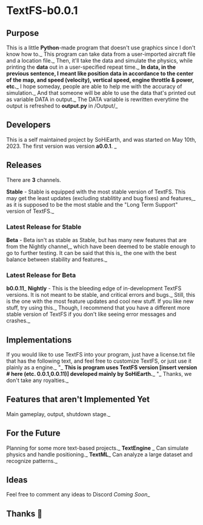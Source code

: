 # TextFS-b0.0.1
## Purpose
This is a little **Python**-made program that doesn't use graphics since I don't know how to._
This program can take data from a user-imported aircraft file and a location file._
Then, it'll take the data and simulate the physics, while printing the **data** out in a user-specified repeat time._
**In data, in the previous sentence, I meant like position data in accordance to the center of the map, and speed (velocity), vertical speed, engine throttle & power, etc.**_
I hope someday, people are able to help me with the accuracy of simulation._
And that someone will be able to use the data that's printed out as variable DATA in output._
The DATA variable is rewritten everytime the output is refreshed to **output.py** in /Output/_

## Developers
This is a self maintained project by SoHiEarth, and was started on May 10th, 2023. The first version was version **a0.0.1**. _

## Releases
There are **3** channels.

**Stable** - Stable is equipped with the most stable version of TextFS. This may get the least updates (excluding stablitity and bug fixes) and features,_
         as it is supposed to be the most stable and the "Long Term Support" version of TextFS._
### Latest Release for **Stable**
**Beta** - Beta isn't as stable as Stable, but has many new features that are from the Nightly channel,_
       which have been deemed to be stable enough to go to further testing. It can be said that this is_
       the one with the best balance between stability and features._
### Latest Release for **Beta**
**b0.0.11**_
**Nightly** - This is the bleeding edge of in-development TextFS versions. It is not meant to be stable, and critical errors and bugs._
          Still, this is the one with the most feature updates and cool new stuff. If you like new stuff, try using this._
          Though, I recommend that you have a different more stable version of TextFS if you don't like seeing error messages and crashes._


## Implementations
If you would like to use TextFS into your program, just have a license.txt file that has the following text, and feel free to customize TextFS, or just use it plainly as a engine._
"_
**This is program uses TextFS version [insert version # here (etc. 0.0.1,0.0.11)] developed mainly by SoHiEarth.**_
"_
Thanks, we don't take any royalties._

## Features that aren't Implemented **Yet**
Main gameplay, output, shutdown stage._

## For the Future
Planning for some more text-based projects._
**TextEngine** _
Can simulate physics and handle positioning._
**TextML**_
Can analyze a large dataset and recognize patterns._

## Ideas
Feel free to comment any ideas to Discord *Coming Soon*_

## Thanks 🥰